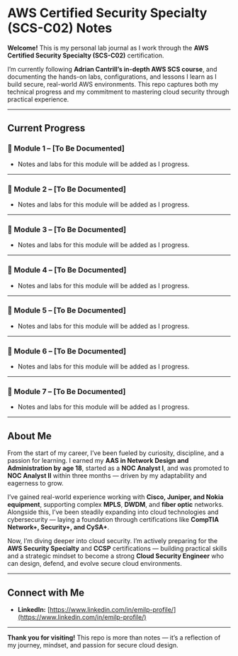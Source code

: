 # AWS Certified Security Specialty (SCS-C02) Notes

**Welcome!** This is my personal lab journal as I work through the **AWS Certified Security Specialty (SCS-C02)** certification.

I’m currently following **Adrian Cantrill’s in-depth AWS SCS course**, and documenting the hands-on labs, configurations, and lessons I learn as I build secure, real-world AWS environments. This repo captures both my technical progress and my commitment to mastering cloud security through practical experience.

---

## Current Progress

### 🔄 Module 1 – [To Be Documented]

- Notes and labs for this module will be added as I progress.

---

### 🔄 Module 2 – [To Be Documented]

- Notes and labs for this module will be added as I progress.

---

### 🔄 Module 3 – [To Be Documented]

- Notes and labs for this module will be added as I progress.

---

### 🔄 Module 4 – [To Be Documented]

- Notes and labs for this module will be added as I progress.

---

### 🔄 Module 5 – [To Be Documented]

- Notes and labs for this module will be added as I progress.

---

### 🔄 Module 6 – [To Be Documented]

- Notes and labs for this module will be added as I progress.

---

### 🔄 Module 7 – [To Be Documented]

- Notes and labs for this module will be added as I progress.

---

## About Me

From the start of my career, I’ve been fueled by curiosity, discipline, and a passion for learning. I earned my **AAS in Network Design and Administration by age 18**, started as a **NOC Analyst I**, and was promoted to **NOC Analyst II** within three months — driven by my adaptability and eagerness to grow.

I’ve gained real-world experience working with **Cisco, Juniper, and Nokia equipment**, supporting complex **MPLS**, **DWDM**, and **fiber optic** networks. Alongside this, I’ve been steadily expanding into cloud technologies and cybersecurity — laying a foundation through certifications like **CompTIA Network+, Security+, and CySA+**.

Now, I’m diving deeper into cloud security. I’m actively preparing for the **AWS Security Specialty** and **CCSP** certifications — building practical skills and a strategic mindset to become a strong **Cloud Security Engineer** who can design, defend, and evolve secure cloud environments.

---

## Connect with Me

- **LinkedIn:** [https://www.linkedin.com/in/emilp-profile/](https://www.linkedin.com/in/emilp-profile/)

---

**Thank you for visiting!** This repo is more than notes — it’s a reflection of my journey, mindset, and passion for secure cloud design.
